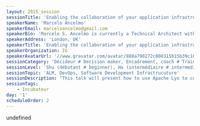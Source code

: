 ```yaml
---
layout: 2015_session
sessionTitle: 'Enabling the collaboration of your application infrastructure with Apache Lyo'
speakerName: 'Marcelo Ancelmo'
speakerEmail: marceloancelmo@gmail.com
speakerBio: 'Marcelo S. Ancelmo is currently a Technical Architect with IG, delivering tangible solutions with a specific focus on software architecture, middleware platforms, performance management and DevOps. In more than twelve years of practical IT field experience, I assisted, supported, mentored, and enabled teams with their IT application infrastructure, architecture, development, implementation, and operations challenges.'
speakerAddress: 'London, UK'
speakerTitle: 'Enabling the collaboration of your application infrastructure with Apache Lyo'
speakerOrganization: IG
speakerAvatarUrl: '//www.gravatar.com/avatar/888a790272c808315b15b39c1857bfd7?size=200&default=mm'
sessionCategory: 'Décideur # Decision maker, Encadrement, coach # Trainer, mentor, coach, Architecte # Architect, Développeur # Developer, Autre # Other'
sessionLevel: 'Shu (débutant # beginner), Ha (intermédiaire # intermediate), Ri (avancé # advanced)'
sessionTopic: 'ALM, DevOps, Software Development Infrastrucuture'
sessionDescription: "This talk will present how to use Apache Lyo to connect via OSLC all your application development infrastructure to enable a better collaboration and communication through all the application lifecycle management (ALM), including the continuous delivery, testing and monitoring of an application, creating an DevOps environment to enable a culture change path.\nWill be presented a solution architecture where Apache Lyo was used to integrate applications, both developed internally and acquired, that are used on a leader company on financial services at different phases of the software development and delivery, showing the best practices, pitfalls and lessons learned."
sessionTags:
    - Incubateur
day: '1'
scheduleOrder: 2
---
```


undefined
